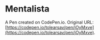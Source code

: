 # Mentalista

A Pen created on CodePen.io. Original URL: [https://codepen.io/tolearsav/pen/jOyMxve](https://codepen.io/tolearsav/pen/jOyMxve).


